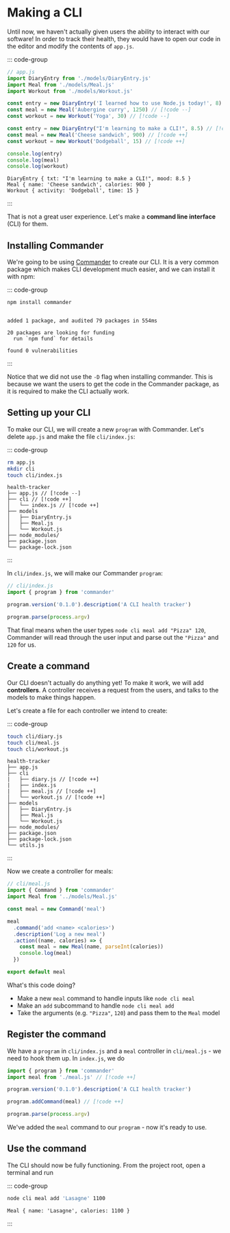 # Making a CLI

Until now, we haven't actually given users the ability to interact with our
software! In order to track their health, they would have to open our code in
the editor and modify the contents of `app.js`.

::: code-group

```js
// app.js
import DiaryEntry from './models/DiaryEntry.js'
import Meal from './models/Meal.js'
import Workout from './models/Workout.js'

const entry = new DiaryEntry('I learned how to use Node.js today!', 8) // [!code --]
const meal = new Meal('Aubergine curry', 1250) // [!code --]
const workout = new Workout('Yoga', 30) // [!code --]

const entry = new DiaryEntry("I'm learning to make a CLI!", 8.5) // [!code ++]
const meal = new Meal('Cheese sandwich', 900) // [!code ++]
const workout = new Workout('Dodgeball', 15) // [!code ++]

console.log(entry)
console.log(meal)
console.log(workout)
```

```console [output]
DiaryEntry { txt: "I'm learning to make a CLI!", mood: 8.5 }
Meal { name: 'Cheese sandwich', calories: 900 }
Workout { activity: 'Dodgeball', time: 15 }
```

:::

That is not a great user experience. Let's make a **command line interface**
(CLI) for them.

## Installing Commander

We're going to be using [Commander](https://github.com/tj/commander.js) to
create our CLI. It is a very common package which makes CLI development much
easier, and we can install it with npm:

::: code-group

```bash
npm install commander
```

```console [output]

added 1 package, and audited 79 packages in 554ms

20 packages are looking for funding
  run `npm fund` for details

found 0 vulnerabilities
```

:::

Notice that we did not use the `-D` flag when installing commander. This is
because we want the users to get the code in the Commander package, as it is
required to make the CLI actually work.

## Setting up your CLI

To make our CLI, we will create a new `program` with Commander. Let's delete
`app.js` and make the file `cli/index.js`:

::: code-group

```bash
rm app.js
mkdir cli
touch cli/index.js
```

```console [output]
health-tracker
├── app.js // [!code --]
├── cli // [!code ++]
│   └── index.js // [!code ++]
├── models
│   ├── DiaryEntry.js
│   ├── Meal.js
│   └── Workout.js
├── node_modules/
├── package.json
└── package-lock.json
```

:::

In `cli/index.js`, we will make our Commander `program`:

```js
// cli/index.js
import { program } from 'commander'

program.version('0.1.0').description('A CLI health tracker')

program.parse(process.argv)
```

That final means when the user types `node cli meal add "Pizza" 120`, Commander
will read through the user input and parse out the `"Pizza"` and `120` for us.

## Create a command

Our CLI doesn't actually do anything yet! To make it work, we will add
**controllers**. A controller receives a request from the users, and talks to
the models to make things happen.

Let's create a file for each controller we intend to create:

::: code-group

```bash
touch cli/diary.js
touch cli/meal.js
touch cli/workout.js
```

```console [output]
health-tracker
├── app.js
├── cli
|   ├── diary.js // [!code ++]
|   ├── index.js
|   ├── meal.js // [!code ++]
│   └── workout.js // [!code ++]
├── models
│   ├── DiaryEntry.js
│   ├── Meal.js
│   └── Workout.js
├── node_modules/
├── package.json
├── package-lock.json
└── utils.js
```

:::

Now we create a controller for meals:

```js
// cli/meal.js
import { Command } from 'commander'
import Meal from '../models/Meal.js'

const meal = new Command('meal')

meal
  .command('add <name> <calories>')
  .description('Log a new meal')
  .action((name, calories) => {
    const meal = new Meal(name, parseInt(calories))
    console.log(meal)
  })

export default meal
```

What's this code doing?

- Make a new `meal` command to handle inputs like `node cli meal`
- Make an `add` subcommand to handle `node cli meal add`
- Take the arguments (e.g. `"Pizza"`, `120`) and pass them to the `Meal` model

## Register the command

We have a `program` in `cli/index.js` and a `meal` controller in `cli/meal.js` -
we need to hook them up. In `index.js`, we do

```js
import { program } from 'commander'
import meal from './meal.js' // [!code ++]

program.version('0.1.0').description('A CLI health tracker')

program.addCommand(meal) // [!code ++]

program.parse(process.argv)
```

We've added the `meal` command to our `program` - now it's ready to use.

## Use the command

The CLI should now be fully functioning. From the project root, open a terminal
and run

::: code-group

```bash
node cli meal add 'Lasagne' 1100
```

```console [output]
Meal { name: 'Lasagne', calories: 1100 }
```

:::
